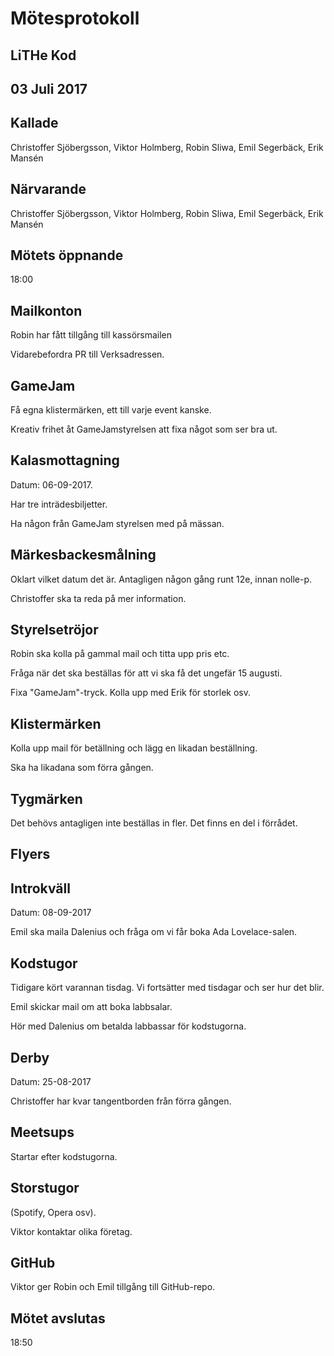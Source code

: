 # Mötesprotokoll
## LiTHe Kod
## 03 Juli 2017

## Kallade
Christoffer Sjöbergsson, Viktor Holmberg, Robin Sliwa, Emil Segerbäck, Erik Mansén

## Närvarande
Christoffer Sjöbergsson, Viktor Holmberg, Robin Sliwa, Emil Segerbäck, Erik Mansén

## Mötets öppnande
18:00

## Mailkonton
Robin har fått tillgång till kassörsmailen

Vidarebefordra PR till Verksadressen.

## GameJam
Få egna klistermärken, ett till varje event kanske. 

Kreativ frihet åt GameJamstyrelsen att fixa något som ser bra ut.

## Kalasmottagning
Datum: 06-09-2017.

Har tre inträdesbiljetter.

Ha någon från GameJam styrelsen med på mässan.

## Märkesbackesmålning
Oklart vilket datum det är. Antagligen någon gång runt 12e, innan nolle-p.

Christoffer ska ta reda på mer information.

## Styrelsetröjor
Robin ska kolla på gammal mail och titta upp pris etc.

Fråga när det ska beställas för att vi ska få det ungefär 15 augusti.

Fixa "GameJam"-tryck. Kolla upp med Erik för storlek osv.
  
## Klistermärken
Kolla upp mail för betällning och lägg en likadan beställning. 

Ska ha likadana som förra gången.

## Tygmärken
Det behövs antagligen inte beställas in fler. Det finns en del i förrådet.
    
## Flyers
## Introkväll
Datum: 08-09-2017

Emil ska maila Dalenius och fråga om vi får boka Ada Lovelace-salen.

## Kodstugor
Tidigare kört varannan tisdag. Vi fortsätter med tisdagar och ser hur det blir.

Emil skickar mail om att boka labbsalar.

Hör med Dalenius om betalda labbassar för kodstugorna.
    
## Derby
Datum: 25-08-2017

Christoffer har kvar tangentborden från förra gången.

## Meetsups
Startar efter kodstugorna.
    
## Storstugor
(Spotify, Opera osv).

Viktor kontaktar olika företag.

## GitHub
Viktor ger Robin och Emil tillgång till GitHub-repo.

## Mötet avslutas
18:50
